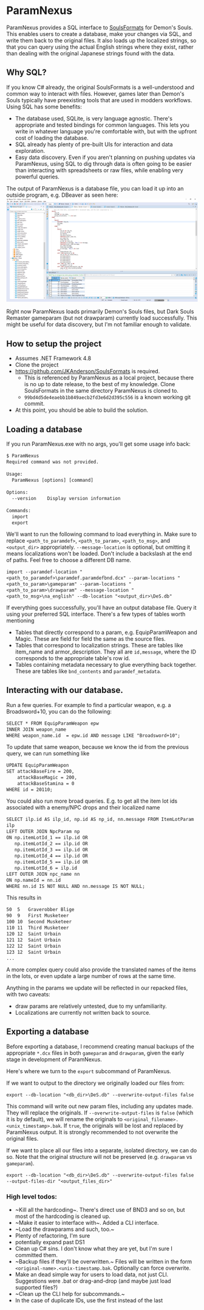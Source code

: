 # ParamNexus
ParamNexus provides a SQL interface to [SoulsFormats](https://github.com/JKAnderson/SoulsFormats) for Demon's Souls. This enables users to create a database, make your changes via SQL, and write them back to the original files. It also loads up the localized strings, so that you can query using the actual English strings where they exist, rather than dealing with the original Japanese strings found with the data.

## Why SQL?
If you know C# already, the original SoulsFormats is a well-understood and common way to interact with files. However, games later than Demon's Souls typically have preexisting tools that are used in modders workflows. Using SQL has some benefits:

* The database used, SQLite, is very language agnostic. There's appropriate and tested bindings for common languages. This lets you write in whatever language you're comfortable with, but with the upfront cost of loading the database.
* SQL already has plenty of pre-built UIs for interaction and data exploration.
* Easy data discovery. Even if you aren't planning on pushing updates via ParamNexus, using SQL to dig through data is often going to be easier than interacting with spreadsheets or raw files, while enabling very powerful queries.

The output of ParamNexus is a database file, you can load it up into an outside program, e.g. DBeaver as seen here:
![Querying for NPCs associated with item lots](/img/dbeaver_img.png?raw=true)

Right now ParamNexus loads primarily Demon's Souls files, but Dark Souls Remaster gameparam (but not drawparam) currently load successfully. This might be useful for data discovery, but I'm not familiar enough to validate.

## How to setup the project
* Assumes .NET Framework 4.8
* Clone the project
* https://github.com/JKAnderson/SoulsFormats is required.
  * This is referenced by ParamNexus as a local project, because there is no up to date release, to the best of my knowledge. Clone SoulsFormats in the same directory ParamNexus is cloned to.
  * `99bd4d5de4eaebb1b849aecb2fd3e6d2d395c556` is a known working git commit.
* At this point, you should be able to build the solution.

## Loading a database
If you run ParamNexus.exe with no args, you'll get some usage info back:
```
$ ParamNexus
Required command was not provided.

Usage:
  ParamNexus [options] [command]

Options:
  --version    Display version information

Commands:
  import
  export
```

We'll want to run the following command to load everything in. Make sure to replace `<path_to_paramdef>`, `<path_to_param>`, `<path_to_msg>`, and `<output_dir>` appropriately.  `--message-location` is optional, but omitting it means localizations won't be loaded. Don't include a backslash at the end of paths. Feel free to choose a different DB name.
```
import --paramdef-location "<path_to_paramdef>\paramdef.paramdefbnd.dcx" --param-locations "<path_to_param>\gameparam" --param-locations "<path_to_param>\drawparam" --message-location "<path_to_msg>\na_english" --db-location "<output_dir>\DeS.db"
```

If everything goes successfully, you'll have an output database file.  Query it using your preferred SQL interface.  There's a few types of tables worth mentioning
* Tables that directly correspond to a param, e.g. EquipParamWeapon and Magic. These are field for field the same as the source files.
* Tables that correspond to localization strings. These are tables like item_name and armor_description. They all are `id,message`, where the ID corresponds to the appropriate table's row id.
* Tables containing metadata necessary to glue everything back together. These are tables like `bnd_contents` and `paramdef_metadata`.

## Interacting with our database.
Run a few queries. For example to find a particular weapon, e.g. a Broadsword+10, you can do the following:
```
SELECT * FROM EquipParamWeapon epw
INNER JOIN weapon_name 
WHERE weapon_name.id  = epw.id AND message LIKE "Broadsword+10";
```

To update that same weapon, because we know the id from the previous query, we can run something like
```
UPDATE EquipParamWeapon
SET attackBaseFire = 200,
	attackBaseMagic = 200,
	attackBaseStamina = 0
WHERE id = 20110;
```

You could also run more broad queries. E.g. to get all the item lot ids associated with a enemy/NPC drops and their localized name
```
SELECT ilp.id AS ilp_id, np.id AS np_id, nn.message FROM ItemLotParam ilp
LEFT OUTER JOIN NpcParam np
ON np.itemLotId_1 == ilp.id OR 
   np.itemLotId_2 == ilp.id OR 
   np.itemLotId_3 == ilp.id OR 
   np.itemLotId_4 == ilp.id OR 
   np.itemLotId_5 == ilp.id OR 
   np.itemLotId_6 = ilp.id
LEFT OUTER JOIN npc_name nn
ON np.nameId = nn.id
WHERE nn.id IS NOT NULL AND nn.message IS NOT NULL;
```

This results in
```
50	5	Graverobber Blige
90	9	First Musketeer
100	10	Second Musketeer
110	11	Third Musketeer
120	12	Saint Urbain
121	12	Saint Urbain
122	12	Saint Urbain
123	12	Saint Urbain
...
```

A more complex query could also provide the translated names of the items in the lots, or even update a large number of rows at the same time.

Anything in the params we update will be reflected in our repacked files, with two caveats:
* draw params are relatively untested, due to my unfamiliarity.
* Localizations are currently not written back to source.

## Exporting a database
Before exporting a database, I recommend creating manual backups of the appropriate `*.dcx` files in both `gameparam` and `drawparam`, given the early stage in development of ParamNexus.

Here's where we turn to the `export` subcommand of ParamNexus.

If we want to output to the directory we originally loaded our files from:
```
export --db-location "<db_dir>\DeS.db" --overwrite-output-files false
```

This command will write out new param files, including any updates made. They will replace the originals. If `--overwrite-output-files` is `false` (which it is by default), we will rename the originals to `<original_filename>.<unix_timestamp>.bak`. If `true`, the originals will be lost and replaced by ParamNexus output. It is strongly recommended to not overwrite the original files.

If we want to place all our files into a separate, isolated directory, we can do so. Note that the original structure will not be preserved (e.g. `drawparam` vs `gameparam`).
```
export --db-location "<db_dir>\DeS.db" --overwrite-output-files false --output-files-dir "<output_files_dir>"
```

### High level todos:
* ~Kill all the hardcoding~. There's direct use of BND3 and so on, but most of the hardcoding is cleaned up.
* ~Make it easier to interface with~. Added a CLI interface. 
* ~Load the drawparams and such, too.~
* Plenty of refactoring, I'm sure
* potentially expand past DS1
* Clean up C# sins. I don't know what they are yet, but I'm sure I committed them.
* ~Backup files if they'll be overwritten.~ Files will be written in the form `<original-name>.<unix-timestamp.bak`. Optionally can force overwrite.
* Make an dead simple way for users to load data, not just CLI. Suggestions were .bat or drag-and-drop (and maybe just load supported files?)
* ~Clean up the CLI help for subcommands.~
* In the case of duplicate IDs, use the first instead of the last
